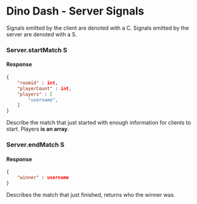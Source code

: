 # Dino Dash - Server Signals
Signals emitted by the client are denoted with a C. Signals emitted by the server are denoted with a S.
### Server.startMatch S
#### Response
```json
{
	"roomid" : int,
	"playerCount" : int,
	"players" : [
		"username",
	]
}
```
Describe the match that just started with enough information for clients to start. Players **is an array**.
### Server.endMatch S
#### Response
```json
{
	"winner" : username
}
```
Describes the match that just finished, returns who the winner was.